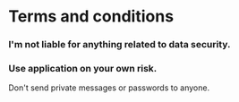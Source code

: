 # Terms and conditions

### I'm not liable for anything related to data security.
### Use application on your own risk.
Don't send private messages or passwords to anyone.
